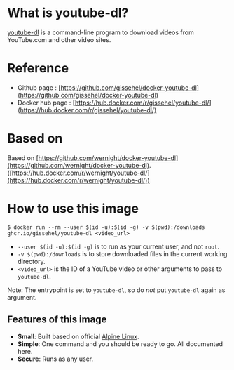 What is youtube-dl?
==================

[youtube-dl](https://github.com/rg3/youtube-dl) is a command-line program to download videos from YouTube.com and other video sites.

Reference
=========

* Github page : [https://github.com/gissehel/docker-youtube-dl](https://github.com/gissehel/docker-youtube-dl)
* Docker hub page : [https://hub.docker.com/r/gissehel/youtube-dl/](https://hub.docker.com/r/gissehel/youtube-dl/)

Based on
========

Based on [https://github.com/wernight/docker-youtube-dl](https://github.com/wernight/docker-youtube-dl). ([https://hub.docker.com/r/wernight/youtube-dl/](https://hub.docker.com/r/wernight/youtube-dl/))

How to use this image
=====================

    $ docker run --rm --user $(id -u):$(id -g) -v $(pwd):/downloads ghcr.io/gissehel/youtube-dl <video_url>

  * `--user $(id -u):$(id -g)` is to run as your current user, and not `root`.
  * `-v $(pwd):/downloads` is to store downloaded files in the current working directory.
  * `<video_url>` is the ID of a YouTube video or other arguments to pass to `youtube-dl`.

Note: The entrypoint is set to `youtube-dl`, so do *not* put `youtube-dl` again as argument.

Features of this image
----------------------

  * **Small**: Built based on official [Alpine Linux](https://registry.hub.docker.com/_/alpine/).
  * **Simple**: One command and you should be ready to go. All documented here.
  * **Secure**: Runs as any user.

